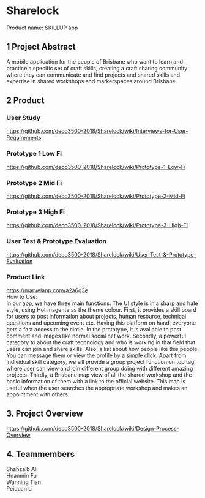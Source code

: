 # Sharelock
Product name: SKILLUP app
## 1 Project Abstract
A mobile application for the people of Brisbane who want to learn and practice a specific set of craft skills, creating a craft sharing community where they can communicate and find projects and shared skills and expertise in shared workshops and markerspaces around Brisbane.
## 2 Product
### User Study  
https://github.com/deco3500-2018/Sharelock/wiki/Interviews-for-User-Requirements  
### Prototype 1 Low Fi  
https://github.com/deco3500-2018/Sharelock/wiki/Prototype-1-Low-Fi  
### Prototype 2 Mid Fi
https://github.com/deco3500-2018/Sharelock/wiki/Prototype-2-Mid-Fi  
### Prototype 3 High Fi  
https://github.com/deco3500-2018/Sharelock/wiki/Prototype-3-High-Fi  
### User Test & Prototype Evaluation
https://github.com/deco3500-2018/Sharelock/wiki/User-Test-&-Prototype-Evaluation  

### Product Link
https://marvelapp.com/a2a6g3e  
How to Use:  
In our app, we have three main functions. The UI style is in a sharp and hale style, using Hot magenta as the theme colour. First, it provides a skill board for users to post information about projects, human resource, technical questions and upcoming event etc. Having this platform on hand, everyone gets a fast access to the circle. In the prototype, it is available to post comment and images like normal social net work. Secondly, a powerful category to about the craft technology and who is working in that field that users can join and share skills. Also, a list about how people like this people. You can message them or view the profile by a simple click. Apart from individual skill category, we sill provide a group project function on top tag, where user can view and join different group doing with different amazing projects. Thirdly, a Brisbane map view of all the shared workshop and the basic information of them with a link to the official website. This map is useful when the user searches the appropriate workshop and makes an appointment with others.
## 3. Project Overview
https://github.com/deco3500-2018/Sharelock/wiki/Design-Process-Overview
## 4. Teammembers
Shahzaib Ali  
Huanmin Fu  
Wanning Tian  
Peiquan Li  
